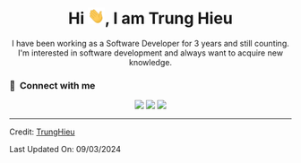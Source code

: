<h1 align="center">Hi <img src="https://raw.githubusercontent.com/KevinPatel04/KevinPatel04/master/Hi.gif" width="30px">, I am Trung Hieu </h1>

<p align="center" width="150px"> I have been working as a Software Developer for 3 years and still counting. <br>I'm interested in software development and always want to acquire new knowledge.</p>

### :link: &nbsp;Connect with me

<p align="center">
<a href="https://linkedin.com/in/trunnghieu"><img src="https://img.shields.io/badge/-Trung%20Hieu-0077B5?style=for-the-badge&logo=Linkedin&logoColor=white"/></a>
<a href="mailto:work.trunghieu.0107@gmail.com"><img src="https://img.shields.io/badge/-work.trunghieu.0107@gmail.com-D14836?style=for-the-badge&logo=Gmail&logoColor=white"/></a>
<a href="[https://www.leetcode.com/patelkvin04](https://leetcode.com/trunnghieu/)"><img src="https://img.shields.io/badge/-trunnghieu01-FFA116?style=for-the-badge&logo=leetcode&logoColor=white"/></a>
</p>

---
Credit: [TrungHieu](https://github.com/trunnghieu01)

Last Updated On: 09/03/2024
